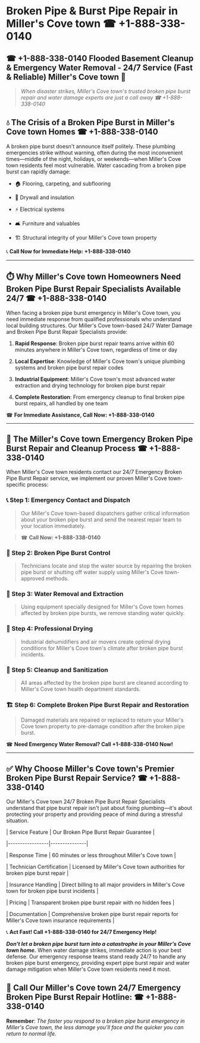 # Broken Pipe & Burst Pipe Repair in Miller's Cove town ☎ +1-888-338-0140  
## ☎ +1-888-338-0140 Flooded Basement Cleanup & Emergency Water Removal - 24/7 Service (Fast & Reliable) Miller's Cove town 🚨  

> *When disaster strikes, Miller's Cove town's trusted broken pipe burst repair and water damage experts are just a call away ☎ +1-888-338-0140*  

## 💧 The Crisis of a Broken Pipe Burst in Miller's Cove town Homes ☎ +1-888-338-0140  

A broken pipe burst doesn't announce itself politely. These plumbing emergencies strike without warning, often during the most inconvenient times—middle of the night, holidays, or weekends—when Miller's Cove town residents feel most vulnerable. Water cascading from a broken pipe burst can rapidly damage:  

* 🏠 Flooring, carpeting, and subflooring  
* 🧱 Drywall and insulation  
* ⚡ Electrical systems  
* 🛋️ Furniture and valuables  
* 🏗️ Structural integrity of your Miller's Cove town property  

📞 **Call Now for Immediate Help: +1-888-338-0140**  

---  

## ⏱️ Why Miller's Cove town Homeowners Need Broken Pipe Burst Repair Specialists Available 24/7 ☎ +1-888-338-0140  

When facing a broken pipe burst emergency in Miller's Cove town, you need immediate response from qualified professionals who understand local building structures. Our Miller's Cove town-based 24/7 Water Damage and Broken Pipe Burst Repair Specialists provide:  

1. **Rapid Response**: Broken pipe burst repair teams arrive within 60 minutes anywhere in Miller's Cove town, regardless of time or day  
2. **Local Expertise**: Knowledge of Miller's Cove town's unique plumbing systems and broken pipe burst repair codes  
3. **Industrial Equipment**: Miller's Cove town's most advanced water extraction and drying technology for broken pipe burst repair  
4. **Complete Restoration**: From emergency cleanup to final broken pipe burst repairs, all handled by one team  

☎ **For Immediate Assistance, Call Now: +1-888-338-0140**  

---  

## 🔧 The Miller's Cove town Emergency Broken Pipe Burst Repair and Cleanup Process ☎ +1-888-338-0140  

When Miller's Cove town residents contact our 24/7 Emergency Broken Pipe Burst Repair service, we implement our proven Miller's Cove town-specific process:  

### 📞 Step 1: Emergency Contact and Dispatch  
> Our Miller's Cove town-based dispatchers gather critical information about your broken pipe burst and send the nearest repair team to your location immediately.  
> ☎ **Call Now: +1-888-338-0140**  

### 🚿 Step 2: Broken Pipe Burst Control  
> Technicians locate and stop the water source by repairing the broken pipe burst or shutting off water supply using Miller's Cove town-approved methods.  

### 🌊 Step 3: Water Removal and Extraction  
> Using equipment specially designed for Miller's Cove town homes affected by broken pipe bursts, we remove standing water quickly.  

### 💨 Step 4: Professional Drying  
> Industrial dehumidifiers and air movers create optimal drying conditions for Miller's Cove town's climate after broken pipe burst incidents.  

### 🧼 Step 5: Cleanup and Sanitization  
> All areas affected by the broken pipe burst are cleaned according to Miller's Cove town health department standards.  

### 🏗️ Step 6: Complete Broken Pipe Burst Repair and Restoration  
> Damaged materials are repaired or replaced to return your Miller's Cove town property to pre-damage condition after the broken pipe burst.  

☎ **Need Emergency Water Removal? Call +1-888-338-0140 Now!**  

---  

## ✅ Why Choose Miller's Cove town's Premier Broken Pipe Burst Repair Service? ☎ +1-888-338-0140  

Our Miller's Cove town 24/7 Broken Pipe Burst Repair Specialists understand that pipe burst repair isn't just about fixing plumbing—it's about protecting your property and providing peace of mind during a stressful situation.  

| Service Feature | Our Broken Pipe Burst Repair Guarantee |  
|-----------------|---------------|  
| Response Time | 60 minutes or less throughout Miller's Cove town |  
| Technician Certification | Licensed by Miller's Cove town authorities for broken pipe burst repair |  
| Insurance Handling | Direct billing to all major providers in Miller's Cove town for broken pipe burst incidents |  
| Pricing | Transparent broken pipe burst repair with no hidden fees |  
| Documentation | Comprehensive broken pipe burst repair reports for Miller's Cove town insurance requirements |  

📞 **Act Fast! Call +1-888-338-0140 for 24/7 Emergency Help!**  

***Don't let a broken pipe burst turn into a catastrophe in your Miller's Cove town home.*** When water damage strikes, immediate action is your best defense. Our emergency response teams stand ready 24/7 to handle any broken pipe burst emergency, providing expert pipe burst repair and water damage mitigation when Miller's Cove town residents need it most.  

## 📱 Call Our Miller's Cove town 24/7 Emergency Broken Pipe Burst Repair Hotline: ☎ +1-888-338-0140  

**Remember**: *The faster you respond to a broken pipe burst emergency in Miller's Cove town, the less damage you'll face and the quicker you can return to normal life.*